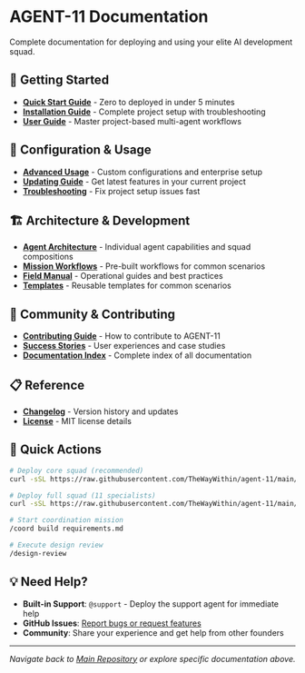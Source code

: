 # AGENT-11 Documentation

Complete documentation for deploying and using your elite AI development squad.

## 📖 Getting Started

- **[Quick Start Guide](../QUICK-START.md)** - Zero to deployed in under 5 minutes
- **[Installation Guide](../INSTALLATION.md)** - Complete project setup with troubleshooting
- **[User Guide](USER-GUIDE.md)** - Master project-based multi-agent workflows

## 🔧 Configuration & Usage

- **[Advanced Usage](ADVANCED-USAGE.md)** - Custom configurations and enterprise setup
- **[Updating Guide](UPDATING.md)** - Get latest features in your current project
- **[Troubleshooting](TROUBLESHOOTING.md)** - Fix project setup issues fast

## 🏗️ Architecture & Development

- **[Agent Architecture](../agents/)** - Individual agent capabilities and squad compositions
- **[Mission Workflows](../missions/)** - Pre-built workflows for common scenarios
- **[Field Manual](../field-manual/)** - Operational guides and best practices
- **[Templates](../templates/)** - Reusable templates for common scenarios

## 🤝 Community & Contributing

- **[Contributing Guide](CONTRIBUTING.md)** - How to contribute to AGENT-11
- **[Success Stories](../community/SUCCESS-STORIES.md)** - User experiences and case studies
- **[Documentation Index](DOCUMENTATION-INDEX.md)** - Complete index of all documentation

## 📋 Reference

- **[Changelog](../CHANGELOG.md)** - Version history and updates
- **[License](../LICENSE)** - MIT license details

## 🚀 Quick Actions

```bash
# Deploy core squad (recommended)
curl -sSL https://raw.githubusercontent.com/TheWayWithin/agent-11/main/project/deployment/scripts/install.sh | bash -s core

# Deploy full squad (11 specialists)
curl -sSL https://raw.githubusercontent.com/TheWayWithin/agent-11/main/project/deployment/scripts/install.sh | bash -s full

# Start coordination mission
/coord build requirements.md

# Execute design review
/design-review
```

## 💡 Need Help?

- **Built-in Support**: `@support` - Deploy the support agent for immediate help
- **GitHub Issues**: [Report bugs or request features](https://github.com/TheWayWithin/agent-11/issues)
- **Community**: Share your experience and get help from other founders

---

*Navigate back to [Main Repository](../../README.md) or explore specific documentation above.*